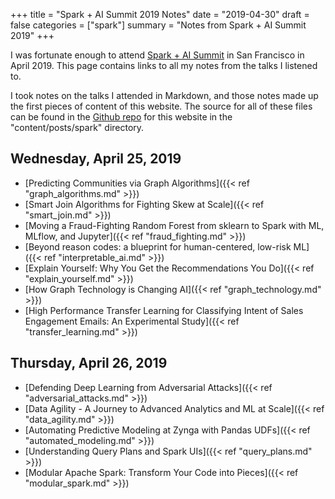 +++
title = "Spark + AI Summit 2019 Notes"
date = "2019-04-30"
draft = false
categories = ["spark"]
summary = "Notes from Spark + AI Summit 2019"
+++

I was fortunate enough to attend [Spark + AI Summit](https://databricks.com/sparkaisummit/north-america) in San Francisco in April 2019. This page contains links to all my notes from the talks I listened to.

<!--more-->

I took notes on the talks I attended in Markdown, and those notes made up the first pieces of content of this website. The source for all of these files can be found in the [Github repo](https://github.com/tuchandra/tuchandra.github.io) for this website in the "content/posts/spark" directory.

## Wednesday, April 25, 2019
 * [Predicting Communities via Graph Algorithms]({{< ref "graph_algorithms.md" >}})
 * [Smart Join Algorithms for Fighting Skew at Scale]({{< ref "smart_join.md" >}})
 * [Moving a Fraud-Fighting Random Forest from sklearn to Spark with ML, MLflow, and Jupyter]({{< ref "fraud_fighting.md" >}})
 * [Beyond reason codes: a blueprint for human-centered, low-risk ML]({{< ref "interpretable_ai.md" >}})
 * [Explain Yourself: Why You Get the Recommendations You Do]({{< ref "explain_yourself.md" >}})
 * [How Graph Technology is Changing AI]({{< ref "graph_technology.md" >}})
 * [High Performance Transfer Learning for Classifying Intent of Sales Engagement Emails: An Experimental Study]({{< ref "transfer_learning.md" >}})

## Thursday, April 26, 2019
 * [Defending Deep Learning from Adversarial Attacks]({{< ref "adversarial_attacks.md" >}})
 * [Data Agility - A Journey to Advanced Analytics and ML at Scale]({{< ref "data_agility.md" >}})
 * [Automating Predictive Modeling at Zynga with Pandas UDFs]({{< ref "automated_modeling.md" >}})
 * [Understanding Query Plans and Spark UIs]({{< ref "query_plans.md" >}})
 * [Modular Apache Spark: Transform Your Code into Pieces]({{< ref "modular_spark.md" >}})
